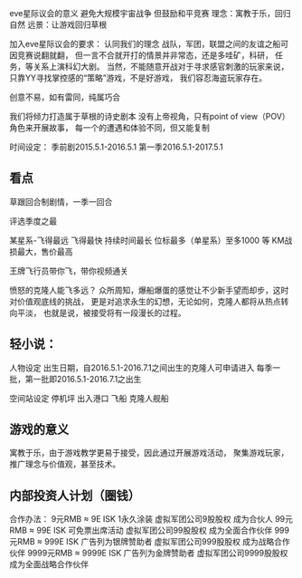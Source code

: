 eve星际议会的意义
避免大规模宇宙战争
但鼓励和平竞赛
理念：寓教于乐，回归自然
远景：让游戏回归草根

加入eve星际议会的要求：
认同我们的理念
战队，军团，联盟之间的友谊之船可因竞赛说翻就翻，
但一言不合就开打的情景并非常态，还是多哇矿，科研，
任务，等关系上演科幻大剧。
当然，不能随意开战对于寻求感官刺激的玩家来说，
只靠YY寻找掌控感的“策略”游戏，不是好游戏，
我们容忍海盗玩家存在。

创意不易，如有雷同，纯属巧合

我们将倾力打造属于草根的诗史剧本
没有上帝视角，只有point of view（POV）角色来开展故事，
每一个的遭遇和体验不同，但又能复制

时间设定：
季前剧2015.5.1-2016.5.1
第一季2016.5.1-2017.5.1

看点
---
草跟回合制剧情，一季一回合

评选季度之最

某星系-飞得最远
飞得最快
持续时间最长
位标最多（单星系）至多1000
等
KM战损最大，售价最高

王牌飞行员带你飞，带你视频通关

愤怒的克隆人能飞多远？
众所周知，爆船爆蛋的感觉让不少新手望而却步，这时对价值观底线的挑战，
更是对追求永生的幻想，无论如何，克隆人都将从热点转向平淡，
也就是说，被接受将有一段漫长的过程。

轻小说：
---
人物设定
出生日期，自2016.5.1-2016.7.1之间出生的克隆人可申请进入
每季一批，第一批即2016.5.1-2016.7.1之出生

空间站设定
停机坪 出入港口 飞船 克隆人舰船

游戏的意义
---
寓教于乐，由于游戏教学更易于接受，因此通过开展游戏活动，
聚集游戏玩家，推广理念与价值观，甚至技术。

内部投资人计划（圈钱）
---
合作办法：
9元RMB ≈ 9E ISK 1永久涂装 虚拟军团公司9股股权 成为合伙人
99元RMB ≈ 99E ISK 可免票出席活动 虚拟军团公司99股股权 成为全面合作伙伴
999元RMB ≈ 999E ISK 广告列为银牌赞助者 虚拟军团公司999股股权 成为战略合作伙伴
9999元RMB ≈ 9999E ISK 广告列为金牌赞助者 虚拟军团公司9999股股权 成为全面战略合作伙伴

